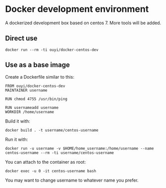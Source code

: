 
# Docker development environment

A dockerized development box based on centos 7. More tools will be added.

## Direct use

    docker run --rm -ti ouyi/docker-centos-dev 

## Use as a base image

Create a Dockerfile similar to this:

    FROM ouyi/docker-centos-dev
    MAINTAINER username

    RUN chmod 4755 /usr/bin/ping

    RUN usernameadd username
    WORKDIR /home/username

Build it with:
    
    docker build . -t username/centos-username

Run it with:

    docker run -u username -v $HOME/home_username:/home/username --name centos-username --rm -ti username/centos-username

You can attach to the container as root:

    docker exec -u 0 -it centos-username bash
    
You may want to change username to whatever name you prefer.
